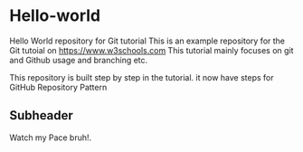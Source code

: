 # Hello-world
Hello World repository for Git tutorial
This is an example repository for the Git tutoial on https://www.w3schools.com
This tutorial mainly focuses on git and Github usage and branching etc.

This repository is built step by step in the tutorial.
it now have steps for GitHub Repository Pattern
## Subheader
 Watch my Pace bruh!.
